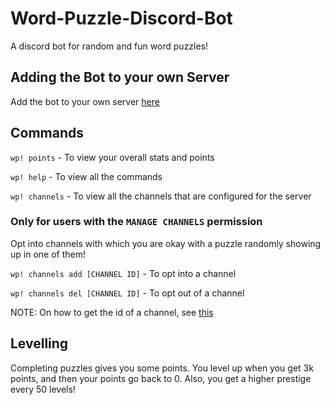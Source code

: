 # Word-Puzzle-Discord-Bot

A discord bot for random and fun word puzzles!

## Adding the Bot to your own Server

Add the bot to your own server [here](https://discord.com/api/oauth2/authorize?client_id=768401326333755404&permissions=76800&scope=bot)

## Commands

`wp! points` - To view your overall stats and points

`wp! help` - To view all the commands

`wp! channels` - To view all the channels that are configured for the server

### Only for users with the `MANAGE CHANNELS` permission

Opt into channels with which you are okay with a puzzle randomly showing up in one of them!

`wp! channels add [CHANNEL ID]` - To opt into a channel

`wp! channels del [CHANNEL ID]` - To opt out of a channel

NOTE: On how to get the id of a channel, see [this](https://support.discord.com/hc/en-us/articles/206346498-Where-can-I-find-my-User-Server-Message-ID-)

## Levelling

Completing puzzles gives you some points. You level up when you get 3k points, and then your points go back to 0. Also, you get a higher prestige every 50 levels!
